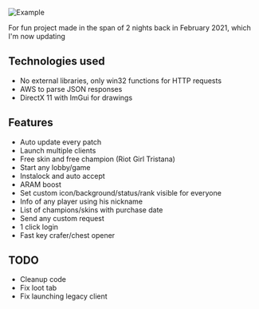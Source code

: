 ![Example](https://i.imgur.com/7FimQeK.png)

For fun project made in the span of 2 nights back in February 2021, which I'm now updating

## Technologies used
* No external libraries, only win32 functions for HTTP requests
* AWS to parse JSON responses
* DirectX 11 with ImGui for drawings

## Features
* Auto update every patch
* Launch multiple clients
* Free skin and free champion (Riot Girl Tristana)
* Start any lobby/game 
* Instalock and auto accept
* ARAM boost
* Set custom icon/background/status/rank visible for everyone
* Info of any player using his nickname
* List of champions/skins with purchase date 
* Send any custom request
* 1 click login 
* Fast key crafer/chest opener

## TODO
* Cleanup code
* Fix loot tab
* Fix launching legacy client
